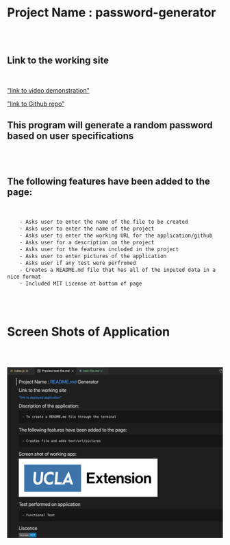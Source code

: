 # Project Name : password-generator 
<br/>
<br/>

## Link to the working site
<br/>

 ["link to video demonstration"](https://drive.google.com/file/d/1D0lOqiXflUKVzfMiFTuMDtd0mfaKiM9l/view?usp=sharing)

 ["link to Github repo"](https://github.com/Kasdjono/README-generator)
<br/>

## This program will generate a random password based on user specifications
<br/>
<br/>

## The following features have been added to the page:
<br/>

        - Asks user to enter the name of the file to be created
        - Asks user to enter the name of the project
        - Asks user to enter the working URL for the application/github
        - Asks user for a description on the project
        - Asks user for the features included in the project
        - Asks user to enter pictures of the application
        - Asks user if any test were perfromed
        - Creates a README.md file that has all of the inputed data in a nice format
        - Included MIT License at bottom of page

<br/>
<br/>

# Screen Shots of Application
<br/>
<br/>

!["screen shot 2 of website after adjustments"](./assets/images/image-2.png)

<br/>



